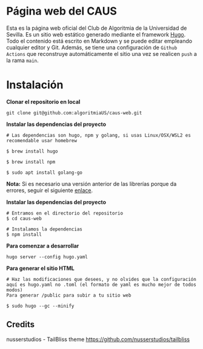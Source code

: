 
# Página web del CAUS

Esta es la página web oficial del Club de Algoritmia de la Universidad de Sevilla. Es un sitio web estático generado mediante el framework [Hugo](https://gohugo.io/). Todo el contenido está escrito en Markdown y se puede editar empleando cualquier editor y Git. Además, se tiene una configuración de `Github Actions` que reconstruye automáticamente el sitio una vez se realicen `push` a la rama `main`.


# Instalación 

**Clonar el repositorio en local**

`git clone git@github.com:algoritmiaUS/caus-web.git`

**Instalar las dependencias del proyecto**

```
# Las dependencias son hugo, npm y golang, si usas Linux/OSX/WSL2 es recomendable usar homebrew

$ brew install hugo

$ brew install npm

$ sudo apt install golang-go
```
**Nota:** Si es necesario una versión anterior de las librerías porque da errores, seguir el siguiente [enlace](https://nelson.cloud/how-to-install-older-versions-of-homebrew-packages/).

**Instalar las dependencias del proyecto**

```
# Entramos en el directorio del repositorio
$ cd caus-web

# Instalamos la dependencias
$ npm install
```

**Para comenzar a desarrollar**

```
hugo server --config hugo.yaml
```

**Para generar el sitio HTML**

```
# Haz las modificaciones que desees, y no olvides que la configuración aquí es hugo.yaml no .toml (el formato de yaml es mucho mejor de todos modos)
Para generar /public para subir a tu sitio web

$ sudo hugo --gc --minify
```


## Credits
nusserstudios - TailBliss theme
https://github.com/nusserstudios/tailbliss

